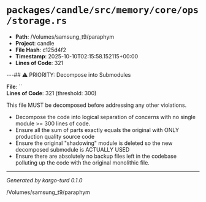 # `packages/candle/src/memory/core/ops/storage.rs`

- **Path**: /Volumes/samsung_t9/paraphym
- **Project**: candle
- **File Hash**: c125d4f2  
- **Timestamp**: 2025-10-10T02:15:58.152115+00:00  
- **Lines of Code**: 321

---## ⚠️ PRIORITY: Decompose into Submodules

**File**: ``  
**Lines of Code**: 321 (threshold: 300)

This file MUST be decomposed before addressing any other violations.

- Decompose the code into logical separation of concerns with no single module >= 300 lines of code. 
- Ensure all the sum of parts exactly equals the original with ONLY production quality source code
- Ensure the original "shadowing" module is deleted so the new decomposed submodule is ACTUALLY USED
- Ensure there are absolutely no backup files left in the codebase polluting up the code with the original monolithic file.

------

*Generated by kargo-turd 0.1.0*

/Volumes/samsung_t9/paraphym